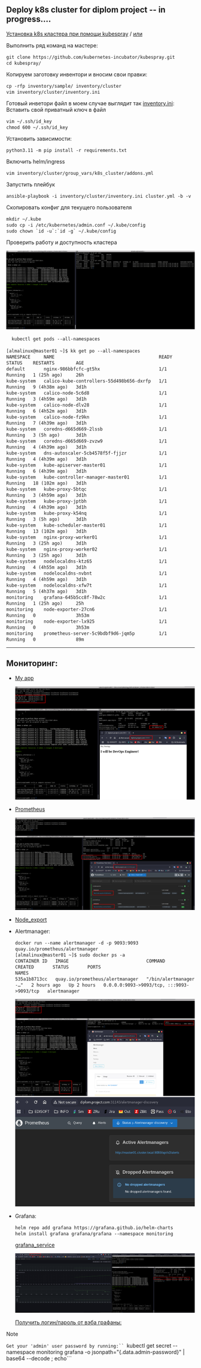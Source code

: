 ## Deploy k8s cluster for diplom project -- in progress....

[Установка k8s кластера при помощи kubespray](https://github.com/kubernetes-incubator/kubespray.git) / [или](https://sysadmintalks.ru/deploy-kubernetes-cluster-kubespray/)  

Выполнить ряд команд на мастере:

```
git clone https://github.com/kubernetes-incubator/kubespray.git
cd kubespray/
```
 Копируем заготовку инвентори и вносим свои правки:
```
cp -rfp inventory/sample/ inventory/cluster
vim inventory/cluster/inventory.ini
```
Готовый инветори файл в моем случае выглядит так [inventory.ini](./kubespray/inventory/cluster/inventory.ini):
Вставить свой приватный ключ в файл
```
vim ~/.ssh/id_key
chmod 600 ~/.ssh/id_key
```
Установить зависимости:
```
python3.11 -m pip install -r requirements.txt
```
Включить helm/ingress
```
vim inventory/cluster/group_vars/k8s_cluster/addons.yml
```
Запустить плейбук
```
ansible-playbook -i inventory/cluster/inventory.ini cluster.yml -b -v
```
Скопировать конфиг для текущего пользователя
```  
mkdir ~/.kube
sudo cp -i /etc/kubernetes/admin.conf ~/.kube/config
sudo chown `id -u`:`id -g` ~/.kube/config
```
Проверить работу и доступность кластера

![k8s](./screenshots/kubectl_nodes.png)

```
  kubectl get pods --all-namespaces

[almalinux@master01 ~]$ kk get po --all-namespaces
NAMESPACE     NAME                                       READY   STATUS    RESTARTS        AGE
default       nginx-986bbfcfc-gt5hx                      1/1     Running   1 (25h ago)     26h
kube-system   calico-kube-controllers-55d498b656-dxrfp   1/1     Running   9 (4h38m ago)   3d1h
kube-system   calico-node-5c6d8                          1/1     Running   3 (4h59m ago)   3d1h
kube-system   calico-node-dlv28                          1/1     Running   6 (4h52m ago)   3d1h
kube-system   calico-node-fz9kn                          1/1     Running   7 (4h39m ago)   3d1h
kube-system   coredns-d665d669-2lssb                     1/1     Running   3 (5h ago)      3d1h
kube-system   coredns-d665d669-zvzw9                     1/1     Running   4 (4h39m ago)   3d1h
kube-system   dns-autoscaler-5cb4578f5f-fjjzr            1/1     Running   4 (4h39m ago)   3d1h
kube-system   kube-apiserver-master01                    1/1     Running   6 (4h39m ago)   3d1h
kube-system   kube-controller-manager-master01           1/1     Running   18 (102m ago)   3d1h
kube-system   kube-proxy-5btqc                           1/1     Running   3 (4h59m ago)   3d1h
kube-system   kube-proxy-jptbh                           1/1     Running   4 (4h39m ago)   3d1h
kube-system   kube-proxy-k54nq                           1/1     Running   3 (5h ago)      3d1h
kube-system   kube-scheduler-master01                    1/1     Running   13 (102m ago)   3d1h
kube-system   nginx-proxy-worker01                       1/1     Running   3 (25h ago)     3d1h
kube-system   nginx-proxy-worker02                       1/1     Running   3 (25h ago)     3d1h
kube-system   nodelocaldns-ktz65                         1/1     Running   4 (4h55m ago)   3d1h
kube-system   nodelocaldns-nvbnt                         1/1     Running   4 (4h59m ago)   3d1h
kube-system   nodelocaldns-xfw7t                         1/1     Running   5 (4h37m ago)   3d1h
monitoring    grafana-645b5cc8f-78w2c                    1/1     Running   1 (25h ago)     25h
monitoring    node-exporter-27cn6                        1/1     Running   0               3h53m
monitoring    node-exporter-lx925                        1/1     Running   0               3h53m
monitoring    prometheus-server-5c9bdbf9d6-jqm5p         1/1     Running   0               89m
```
---

## Мониторинг:

 - [My app](./manifest_files/myapp/nginx_deploy.yml)

    ![myapp](./screenshots/myapp-web.png)

 - [Prometheus](./manifest_files/prometheus/prometheus.yml)

    ![prometheus-web](./screenshots/prometheus_node_exporter-web.png)

 - [Node_export](./manifest_files/node_exporter/node_exporter.yml)
 - Alertmanager:

    ```
    docker run --name alertmanager -d -p 9093:9093 quay.io/prometheus/alertmanager
    [almalinux@master01 ~]$ sudo docker ps -a
    CONTAINER ID   IMAGE                             COMMAND                  CREATED       STATUS       PORTS                                       NAMES
    535a1b8713cc   quay.io/prometheus/alertmanager   "/bin/alertmanager -…"   2 hours ago   Up 2 hours   0.0.0.0:9093->9093/tcp, :::9093->9093/tcp   alertmanager
    ```
    ![alertmanager](./screenshots/alertmanager-web.png)
    ![prom_alert](./screenshots/prometheus_alertmanager-web.png)

 - Grafana:

    ```
    helm repo add grafana https://grafana.github.io/helm-charts
    helm install grafana grafana/grafana --namespace monitoring
    ```
    [grafana_service](./manifest_files/grafana/service.yml)

    ![grafana-web](./screenshots/grafana-web.png)
        
    [Получить логин/пароль от вэба графаны:](https://kubernetes.io/docs/tasks/configmap-secret/managing-secret-using-kubectl/)

>[!NOTE]
>```Get your 'admin' user password by running:``
>```kubectl get secret --namespace monitoring grafana -o jsonpath="{.data.admin-password}" | base64 --decode ; echo```
